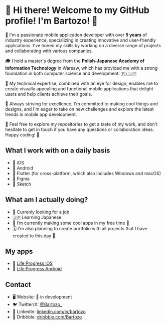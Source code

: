 # 👋 Hi there! Welcome to my GitHub profile! I'm **Bartozo**! 🚀

📱 I'm a passionate mobile application developer with over **5 years** of industry experience, specializing in creating innovative and user-friendly applications. I've honed my skills by working on a diverse range of projects and collaborating with various companies.

🎓 I hold a master's degree from the **Polish-Japanese Academy of Information Technology** in Warsaw, which has provided me with a strong foundation in both computer science and development. 🇵🇱🇯🇵

🔧 My technical expertise, combined with an eye for design, enables me to create visually appealing and functional mobile applications that delight users and help clients achieve their goals.

🌟 Always striving for excellence, I'm committed to making cool things and designs, and I'm eager to take on new challenges and explore the latest trends in mobile app development.

🔗 Feel free to explore my repositories to get a taste of my work, and don't hesitate to get in touch if you have any questions or collaboration ideas. Happy coding! 🎉


## What I work with on a daily basis
- 🤍 iOS 
- 💚 Android 
- 💙 Flutter (for cross-platform, which also includes Windows and macOS)
- 🎨 Figma
- 💎 Sketch

## What am I actually doing?
- 👀 Currenly looking for a job
- 🇯🇵 Learning Japanese 
- 🌱 I’m currently making some cool apps in my free time 🙂
- 🗓 I'm also planning to create portfolio with all projects that I have created to this day 🥳

## My apps
- 🤍 [Life Progress iOS](https://apps.apple.com/us/app/life-progress-goal-tracker/id6447311106)
- 💚 [Life Progress Android](https://play.google.com/store/apps/details?id=com.bartozo.lifeprogress)

## Contact 
- 🖥 Website: 🚧 in development
- 🐦 Twitter/X: [@Bartozo_](https://twitter.com/Bartozo_)
- 🔵 LinkedIn: [linkedin.com/in/bartozo](https://www.linkedin.com/in/bartozo/)
- 🎨 Dribbble: [dribbble.com/Bartozo](https://dribbble.com/Bartozo)
